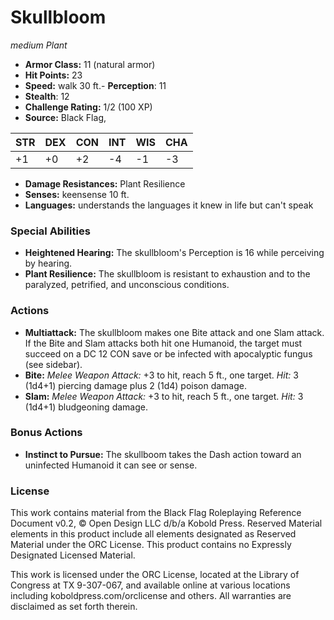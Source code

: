 # Skullbloom

*medium* *Plant*

- **Armor Class:** 11 (natural armor)
- **Hit Points:** 23 
- **Speed:** walk 30 ft.- **Perception**: 11
- **Stealth**: 12
- **Challenge Rating:** 1/2 (100 XP)
- **Source:** Black Flag,

| STR | DEX | CON | INT | WIS | CHA |
| --- | --- | --- | --- | --- | --- |
| +1 | +0 | +2 | -4 | -1 | -3 |

- **Damage Resistances:** Plant Resilience
- **Senses:** keensense 10 ft.
- **Languages:** understands the languages it knew in life but can't speak

### Special Abilities

- **Heightened Hearing:** The skullbloom's Perception is 16 while perceiving by hearing.
- **Plant Resilience:** The skullbloom is resistant to exhaustion and to the paralyzed, petrified, and unconscious conditions.

### Actions

- **Multiattack:** The skullbloom makes one Bite attack and one Slam attack. If the Bite and Slam attacks both hit one Humanoid, the target must succeed on a DC 12 CON save or be infected with apocalyptic fungus (see sidebar).
- **Bite:** _Melee Weapon Attack:_ +3 to hit, reach 5 ft., one target. _Hit:_ 3 (1d4+1) piercing damage plus 2 (1d4) poison damage.
- **Slam:** _Melee Weapon Attack:_ +3 to hit, reach 5 ft., one target. _Hit:_ 3 (1d4+1) bludgeoning damage.

### Bonus Actions

- **Instinct to Pursue:** The skullboom takes the Dash action toward an uninfected Humanoid it can see or sense.


### License

This work contains material from the Black Flag Roleplaying Reference Document v0.2, © Open Design LLC d/b/a Kobold Press. Reserved Material elements in this product include all elements designated as Reserved Material under the ORC License. This product contains no Expressly Designated Licensed Material.

This work is licensed under the ORC License, located at the Library of Congress at TX 9-307-067, and available online at various locations including koboldpress.com/orclicense and others. All warranties are disclaimed as set forth therein.

